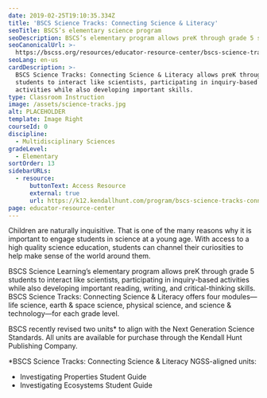 ```yaml
---
date: 2019-02-25T19:10:35.334Z
title: 'BSCS Science Tracks: Connecting Science & Literacy'
seoTitle: BSCS’s elementary science program
seoDescription: BSCS’s elementary program allows preK through grade 5 students to do science activities like scientists.
seoCanonicalUrl: >-
  https://bscss.org/resources/educator-resource-center/bscs-science-tracks
seoLang: en-us
cardDescription: >-
  BSCS Science Tracks: Connecting Science & Literacy allows preK through grade 5
  students to interact like scientists, participating in inquiry-based
  activities while also developing important skills.
type: Classroom Instruction
image: /assets/science-tracks.jpg
alt: PLACEHOLDER
template: Image Right
courseId: 0
discipline:
  - Multidisciplinary Sciences
gradeLevel:
  - Elementary
sortOrder: 13
sidebarURLs:
  - resource:
      buttonText: Access Resource
      external: true
      url: https://k12.kendallhunt.com/program/bscs-science-tracks-connecting-science-literacy/
page: educator-resource-center
---
```

Children are naturally inquisitive. That is one of the many reasons why it is important to engage students in science at a young age. With access to a high quality science education, students can channel their curiosities to help make sense of the world around them.

BSCS Science Learning’s elementary program allows preK through grade 5 students to interact like scientists, participating in inquiry-based activities while also developing important reading, writing, and critical-thinking skills. BSCS Science Tracks: Connecting Science & Literacy offers four modules—life science, earth & space science, physical science, and science & technology—for each grade level.

BSCS recently revised two units* to align with the Next Generation Science Standards. All units are available for purchase through the Kendall Hunt Publishing Company.

\*BSCS Science Tracks: Connecting Science & Literacy NGSS-aligned units:

* Investigating Properties Student Guide
* Investigating Ecosystems Student Guide
